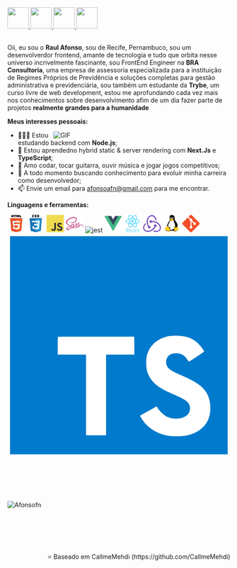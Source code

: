 <a href="https://github.com/Afonsofn" target="_blank">
  <img src="https://cdn.iconscout.com/icon/free/png-256/github-108-438008.png" width="48px" height="48px">
</a> 
<a href="https://www.instagram.com/raulafonsof/" target="_blank">
  <img src="https://cdn.icon-icons.com/icons2/1211/PNG/512/1491579602-yumminkysocialmedia36_83067.png" width="48px" height="48px">
</a> 
<a href="https://www.youtube.com/channel/UC57ysQdVUx_MfB2eCaY4Ngg" target="_blank">
  <img src="https://i.ibb.co/1KTDtws/pngwing-com-1.png" width="48px" height="48px">
</a> 
<a href="https://www.linkedin.com/in/raul-afonso-7bb214209/" target="_blank">
  <img src="https://i.ibb.co/Kx2GSrT/linkedin.png" width="48px" height="48px">
</a>

<br />
<br />

Oii, eu sou o **Raul Afonso**, sou de Recife, Pernambuco, sou um desenvolverdor frontend, amante de tecnologia e tudo que orbita nesse universo incrivelmente fascinante, sou FrontEnd Engineer na **BRA Consultoria**, uma empresa de assessoria especializada para a instituição de Regimes Próprios de Previdência e soluções completas para gestão administrativa e previdenciária, sou também um estudante da **Trybe**, um curso livre de web development, estou me aprofundando cada vez mais nos conhecimentos sobre desenvolvimento afim de um dia fazer parte de projetos **realmente grandes para a humanidade**

**Meus interesses pessoais:**

  <img align="right" alt="GIF" src="https://i.ibb.co/7RQWwkR/tumblr-f5e3e121053ba8d807cc03a13ebfd1b8-23e814a1-1280.gif" width="400px" />

- 👨🏽‍💻 Estou estudando backend com **Node.js**;
- 🤔 Estou aprendedno hybrid static & server rendering com **Next.Js** e **TypeScript**; 
- 💛 Amo codar, tocar guitarra, ouvir música e jogar jogos competitivos;
- 📝 A todo momento buscando conhecimento para evoluir minha carreira como desenvolvedor;
- 📫 Envie um email para afonsoafn@gmail.com para me encontrar.


**Linguagens e ferramentas:**  

<p align="left">
  <img src="https://raw.githubusercontent.com/devicons/devicon/master/icons/html5/html5-original-wordmark.svg" alt="html5" width="40" height="40"/> 
  <img src="https://raw.githubusercontent.com/devicons/devicon/master/icons/css3/css3-original-wordmark.svg" alt="css3" width="40" height="40"/> 
  <img src="https://raw.githubusercontent.com/devicons/devicon/master/icons/javascript/javascript-original.svg" alt="javascript" width="40" height="40"/>
  <img src="https://raw.githubusercontent.com/github/explore/80688e429a7d4ef2fca1e82350fe8e3517d3494d/topics/sass/sass.png" alt="sass" width="40" height="40"/>
  <img src="https://www.learnstorybook.com/intro-to-storybook/logo-jest.png" alt="jest" width="40" height="40" />
  <img src="https://raw.githubusercontent.com/github/explore/80688e429a7d4ef2fca1e82350fe8e3517d3494d/topics/vue/vue.png" alt="vue" width="40" height="40"/>
  <img src="https://raw.githubusercontent.com/devicons/devicon/master/icons/react/react-original-wordmark.svg" alt="react" width="40" height="40"/> 
  <img src="https://raw.githubusercontent.com/devicons/devicon/master/icons/redux/redux-original.svg" alt="redux" width="40" height="40"/> 
  <img src="https://raw.githubusercontent.com/devicons/devicon/master/icons/linux/linux-original.svg" alt="linux" width="40" height="40" />
  <img src="https://raw.githubusercontent.com/devicons/devicon/master/icons/git/git-original.svg" alt="git" width="40" height="40"/>
  
  <svg viewBox="0 0 128 128">
<g id="original"><rect fill="#fff" x="22.67" y="47" width="99.67" height="73.67"></rect><path id="original-2" data-name="original" fill="#007acc" d="M1.5,63.91v62.5h125V1.41H1.5Zm100.73-5a15.56,15.56,0,0,1,7.82,4.5,20.58,20.58,0,0,1,3,4c0,.16-5.4,3.81-8.69,5.85-.12.08-.6-.44-1.13-1.23a7.09,7.09,0,0,0-5.87-3.53c-3.79-.26-6.23,1.73-6.21,5a4.58,4.58,0,0,0,.54,2.34c.83,1.73,2.38,2.76,7.24,4.86,8.95,3.85,12.78,6.39,15.16,10,2.66,4,3.25,10.46,1.45,15.24-2,5.2-6.9,8.73-13.83,9.9a38.32,38.32,0,0,1-9.52-.1,23,23,0,0,1-12.72-6.63c-1.15-1.27-3.39-4.58-3.25-4.82a9.34,9.34,0,0,1,1.15-.73L82,101l3.59-2.08.75,1.11a16.78,16.78,0,0,0,4.74,4.54c4,2.1,9.46,1.81,12.16-.62a5.43,5.43,0,0,0,.69-6.92c-1-1.39-3-2.56-8.59-5-6.45-2.78-9.23-4.5-11.77-7.24a16.48,16.48,0,0,1-3.43-6.25,25,25,0,0,1-.22-8c1.33-6.23,6-10.58,12.82-11.87A31.66,31.66,0,0,1,102.23,58.93ZM72.89,64.15l0,5.12H56.66V115.5H45.15V69.26H28.88v-5A49.19,49.19,0,0,1,29,59.09C29.08,59,39,59,51,59L72.83,59Z"></path></g>
</svg>
  
  
</p>
<br /><br /><br /> <br />
<p>
    <img align="left" src="https://github-readme-stats.vercel.app/api?username=Afonsofn&theme=tokyonight" alt="Afonsofn" />
</p>
<br /><br /><br /><br /><br /><br />
<p align="right">
  ⭐️ Baseado em CallmeMehdi (https://github.com/CallmeMehdi)
</p>
